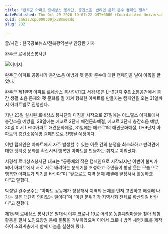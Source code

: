 ```yaml
---
title: "완주군 아파트 르네상스 봉사단, 층간소음ㆍ반려견 문화 준수 캠페인 펼쳐"
datePublished: Thu Oct 29 2020 19:07:22 GMT+0000 (Coordinated Universal Time)
cuid: cm6zz3cpu000c09jx38mm0cdq
slug: 232

---
```



글/사진 : 한국공보뉴스/전북광역본부 안장환 기자

완주군 르네상스봉사단

![이미지](https://cdn.hashnode.com/res/hashnode/image/upload/v1739247562011/85093993-1827-4522-816c-d3b0c13f068b.jpeg)

완주군 아파트 공동체가 층간소음 예방과 펫 문화 준수에 대한 캠페인을 벌여 이목을 끌었다.

완주군 제1권역 아파트 르네상스 봉사단(대표 서경석)은 LH9단지 주민소통공간에서 층간 생활 소음 문제와 펫 문화를 잘 지켜 행복한 아파트를 만들자는 캠페인을 오는 31일까지 아파트별로 진행한다.

지난 23일 실시된 르네상스 봉사단의 다짐을 시작으로 27일에는 이노힐스 아파트에서 층간소음 예방을, 28일에는 에코르 2단지 애견문화예절, 에코르 3단지 층간소음 예방, 30일 이서 LH10아파트 애견문화예절, 31일에는 에코르1의 애견문화예절, LH9단지 아파트의 층간소음예방 캠페인으로 진행될 예정이다.

이번 캠페인은 아파트에서 자주 발생할 수 있는 이웃 간의 분쟁을 최소화하고 반려견에 대한 펫티켓 문화를 확산시켜 행복한 아파트를 만들자는 취지로 이뤄졌다.

서경석 르네상스봉사단 대표는 “공동체의 작은 캠페인으로 시작되지만 이번이 불씨가 되어 아파트에서 서로 서로 배려하는 분위기를 조성하고 주민들이 항상 웃는 모습으로 행복한 아파트가 되기를 바란다”며 “앞으로도 지역 문제 해결에 앞장서서 활동하겠다”고 말했다.

박성일 완주군수는 “아파트 공동체가 성장해서 지역의 문제를 먼저 고민하고 해결해 나가는 것은 대단히 의미있는 일이다”며 “이런 분위기가 지역사회 전체로 확산되길 바란다”고 전했다.

제1권역 르네상스 봉사단은 발대식 이후 코로나 19로 어려운 농촌체험마을을 찾아 체험활동을 펼쳐 노인요양원 등에 물품을 기부하였으며 이어서 코로나 방역 체험키트를 제작하여 소외계층에게 함께 나눔을 실천해 왔다.